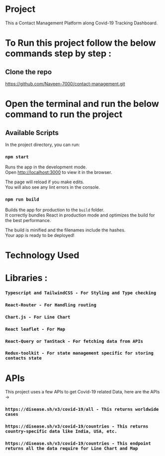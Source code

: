# Project
This a Contact Management Platform along Covid-19 Tracking Dashboard.

# To Run this project follow the below commands step by step : 

## Clone the repo
https://github.com/Naveen-7000/contact-management.git

# Open the terminal and run the below command to run the project

## Available Scripts

In the project directory, you can run:

### `npm start`

Runs the app in the development mode.\
Open [http://localhost:3000](http://localhost:3000) to view it in the browser.

The page will reload if you make edits.\
You will also see any lint errors in the console.

### `npm run build`

Builds the app for production to the `build` folder.\
It correctly bundles React in production mode and optimizes the build for the best performance.

The build is minified and the filenames include the hashes.\
Your app is ready to be deployed!

# Technology Used

# Libraries : 

### `Typescript and TailwindCSS - For Styling and Type checking`
### `React-Router - For Handling routing`
### `Chart.js - For Line Chart`
### `React leaflet - For Map`
### `React-Query or TanStack - For fetching data from APIs `
### `Redux-toolkit - For state management specific for storing contacts state`

# APIs
This project uses a few APIs to get Covid-19 related Data, here are the APIs ->
### `https://disease.sh/v3/covid-19/all - This returns worldwide cases`
### `https://disease.sh/v3/covid-19/countries - This returns country-specific data like India, USA, etc.`
### `https://disease.sh/v3/covid-19/countries - This endpoint returns all the data require for Line Chart and Map`



